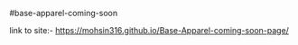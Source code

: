 #base-apparel-coming-soon 

link to site:- https://mohsin316.github.io/Base-Apparel-coming-soon-page/
